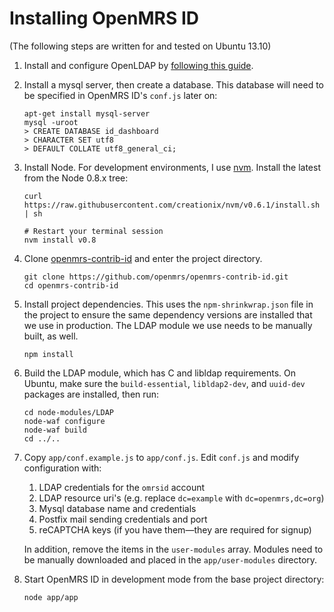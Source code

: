 Installing OpenMRS ID
=====

(The following steps are written for and tested on Ubuntu 13.10)

1. Install and configure OpenLDAP by [following this guide][0]. 

2. Install a mysql server, then create a database. This database will need to be specified in OpenMRS ID's `conf.js` later on:

    ```
    apt-get install mysql-server
    mysql -uroot
    > CREATE DATABASE id_dashboard
    > CHARACTER SET utf8
    > DEFAULT COLLATE utf8_general_ci;
    ```
    
3. Install Node. For development environments, I use [nvm][1]. Install the latest from the Node 0.8.x tree:

	 ```
     curl https://raw.githubusercontent.com/creationix/nvm/v0.6.1/install.sh | sh

     # Restart your terminal session
     nvm install v0.8
     ```
    
4. Clone [openmrs-contrib-id][2] and enter the project directory.

	```
    git clone https://github.com/openmrs/openmrs-contrib-id.git
    cd openmrs-contrib-id
    ```
    
5. Install project dependencies. This uses the `npm-shrinkwrap.json` file in the project to ensure the same dependency versions are installed that we use in production. The LDAP module we use needs to be manually built, as well.

    ```
    npm install
    ```
    
6. Build the LDAP module, which has C and libldap requirements. On Ubuntu, make sure the `build-essential`, `libldap2-dev`, and `uuid-dev` packages are installed, then run:

	```
	cd node-modules/LDAP
	node-waf configure
	node-waf build
	cd ../..
	```
    
7. Copy `app/conf.example.js` to `app/conf.js`. Edit `conf.js` and modify configuration with:

	1. LDAP credentials for the `omrsid` account
	2. LDAP resource uri's (e.g. replace `dc=example` with `dc=openmrs,dc=org`)
	3. Mysql database name and credentials
	4. Postfix mail sending credentials and port
	5. reCAPTCHA keys (if you have them—they are required for signup)
 
	In addition, remove the items in the `user-modules` array. Modules need to be manually downloaded and placed in the `app/user-modules` directory.	
	
8. Start OpenMRS ID in development mode from the base project directory:

	```
	node app/app
	```


[0]: https://gist.github.com/elliottwilliams/9548288
[1]: https://github.com/creationix/nvm
[2]: https://github.com/openmrs/openmrs-contrib-id
